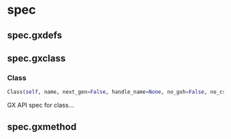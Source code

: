 <h1 id="spec">spec</h1>


<h2 id="spec.gxdefs">spec.gxdefs</h2>


<h2 id="spec.gxclass">spec.gxclass</h2>


<h3 id="spec.gxclass.Class">Class</h3>

```python
Class(self, name, next_gen=False, handle_name=None, no_gxh=False, no_csharp=False, no_cpp=False, doc=None, notes=None, see_also=None, branch='')
```

GX API spec for class...

<h2 id="spec.gxmethod">spec.gxmethod</h2>



